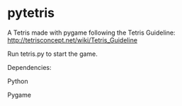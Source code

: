 pytetris
========

A Tetris made with pygame following the Tetris Guideline: http://tetrisconcept.net/wiki/Tetris_Guideline

Run tetris.py to start the game.


Dependencies:

Python

Pygame
